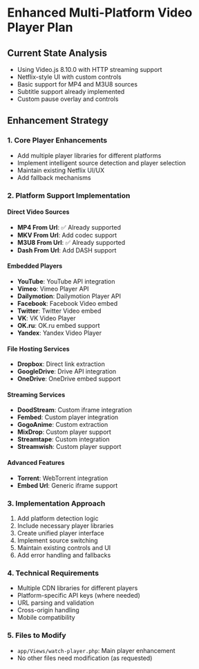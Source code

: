 # Enhanced Multi-Platform Video Player Plan

## Current State Analysis
- Using Video.js 8.10.0 with HTTP streaming support
- Netflix-style UI with custom controls
- Basic support for MP4 and M3U8 sources
- Subtitle support already implemented
- Custom pause overlay and controls

## Enhancement Strategy

### 1. Core Player Enhancements
- Add multiple player libraries for different platforms
- Implement intelligent source detection and player selection
- Maintain existing Netflix UI/UX
- Add fallback mechanisms

### 2. Platform Support Implementation

#### Direct Video Sources
- **MP4 From Url**: ✅ Already supported
- **MKV From Url**: Add codec support
- **M3U8 From Url**: ✅ Already supported  
- **Dash From Url**: Add DASH support

#### Embedded Players
- **YouTube**: YouTube API integration
- **Vimeo**: Vimeo Player API
- **Dailymotion**: Dailymotion Player API
- **Facebook**: Facebook Video embed
- **Twitter**: Twitter Video embed
- **VK**: VK Video Player
- **OK.ru**: OK.ru embed support
- **Yandex**: Yandex Video Player

#### File Hosting Services
- **Dropbox**: Direct link extraction
- **GoogleDrive**: Drive API integration
- **OneDrive**: OneDrive embed support

#### Streaming Services
- **DoodStream**: Custom iframe integration
- **Fembed**: Custom player integration
- **GogoAnime**: Custom extraction
- **MixDrop**: Custom player support
- **Streamtape**: Custom integration
- **Streamwish**: Custom player support

#### Advanced Features
- **Torrent**: WebTorrent integration
- **Embed Url**: Generic iframe support

### 3. Implementation Approach
1. Add platform detection logic
2. Include necessary player libraries
3. Create unified player interface
4. Implement source switching
5. Maintain existing controls and UI
6. Add error handling and fallbacks

### 4. Technical Requirements
- Multiple CDN libraries for different players
- Platform-specific API keys (where needed)
- URL parsing and validation
- Cross-origin handling
- Mobile compatibility

### 5. Files to Modify
- `app/Views/watch-player.php`: Main player enhancement
- No other files need modification (as requested)
